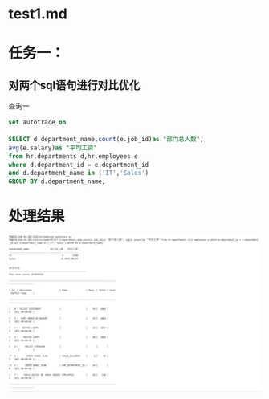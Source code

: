 # test1.md

# 任务一：
## 对两个sql语句进行对比优化
查询一
```sql
set autotrace on

SELECT d.department_name,count(e.job_id)as "部门总人数",
avg(e.salary)as "平均工资"
from hr.departments d,hr.employees e
where d.department_id = e.department_id
and d.department_name in ('IT','Sales')
GROUP BY d.department_name;
```

# 处理结果

![](./picture/sent_pic_1.png)